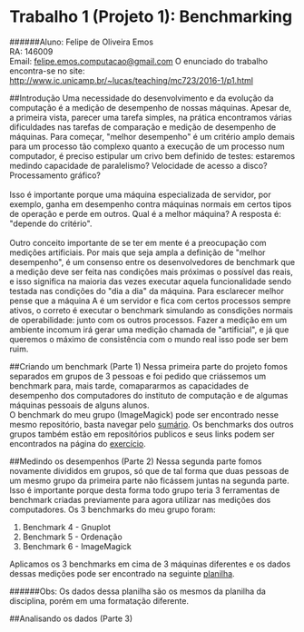 Trabalho 1 (Projeto 1): Benchmarking
===================
######Aluno: Felipe de Oliveira Emos </br>RA: 146009</br>Email: felipe.emos.computacao@gmail.com
O enunciado do trabalho encontra-se no site: http://www.ic.unicamp.br/~lucas/teaching/mc723/2016-1/p1.html

##Introdução
Uma necessidade do desenvolvimento e da evolução da computação é a medição de desempenho de nossas máquinas. Apesar de, a primeira vista, parecer uma tarefa simples, na prática encontramos várias dificuldades nas tarefas de comparação e medição de desempenho de máquinas. Para começar, "melhor desempenho" é um critério amplo demais para um processo tão complexo quanto a execução de um processo num computador, é preciso estipular um crivo bem definido de testes: estaremos medindo capacidade de paralelismo? Velocidade de acesso a disco? Processamento gráfico? </br></br>
Isso é importante porque uma máquina especializada de servidor, por exemplo, ganha em desempenho contra máquinas normais em certos tipos de operação e perde em outros. Qual é a melhor máquina? A resposta é: "depende do critério".</br></br>
Outro conceito importante de se ter em mente é a preocupação com medições artificiais. Por mais que seja ampla a definição de "melhor desempenho", é um consenso entre os desenvolvedores de benchmark que a medição deve ser feita nas condições mais próximas o possível das reais, e isso significa na maioria das vezes executar aquela funcionalidade sendo testada nas condições do "dia a dia" da máquina. Para esclarecer melhor pense que a máquina A é um servidor e fica com certos processos sempre ativos, o correto é executar o benchmark simulando as consdições normais de operabilidade: junto com os outros processos. Fazer a medição em um ambiente incomum irá gerar uma medição chamada de "artificial", e já que queremos o máximo de consistência com o mundo real isso pode ser bem ruim.

##Criando um benchmark (Parte 1)
Nessa primeira parte do projeto fomos separados em grupos de 3 pessoas e foi pedido que criássemos um benchmark para, mais tarde, comapararmos as capacidades de desempenho dos computadores do instituto de computação e de algumas máquinas pessoais de alguns alunos. </br>
O benchmark do meu grupo (ImageMagick) pode ser encontrado nesse mesmo repositório, basta navegar pelo [sumário](https://github.com/FelipeEmos/mc723).
Os benchmarks dos outros grupos também estão em repositórios publicos e seus links podem ser encontrados na página do [exercício](http://www.ic.unicamp.br/~lucas/teaching/mc723/2016-1/p1.html).

##Medindo os desempenhos (Parte 2)
Nessa segunda parte fomos novamente divididos em grupos, só que de tal forma que duas pessoas de um mesmo grupo da primeira parte não ficássem juntas na segunda parte. Isso é importante porque desta forma todo grupo teria 3 ferramentas de benchmark criadas previamente para agora utilizar nas medições dos computadores. Os 3 benchmarks do meu grupo foram:
 1.  Benchmark 4 - Gnuplot
 2.  Benchmark 5 - Ordenação
 3.  Benchmark 6 - ImageMagick
 

Aplicamos os 3 benchmarks em cima de 3 máquinas diferentes e os dados dessas medições pode ser encontrado na seguinte [planilha](https://docs.google.com/spreadsheets/d/1qFhDX_s1gsIl7PeIimqz-Qh4VMi9qASxFH5sLqxjveA/edit?usp=sharing).

######Obs: Os dados dessa planilha são os mesmos da planilha da disciplina, porém em uma formatação diferente.

##Analisando os dados (Parte 3)
